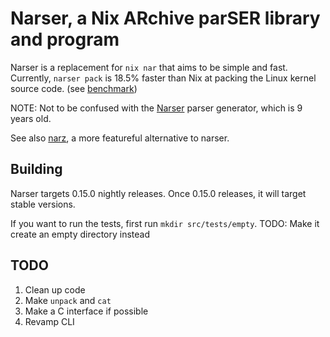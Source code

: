 # Narser, a Nix ARchive parSER library and program

Narser is a replacement for `nix nar` that aims to be simple and fast.
Currently, `narser pack` is 18.5% faster than Nix at packing the Linux kernel source code. (see [benchmark](benchmark))

NOTE: Not to be confused with the [Narser](https://github.com/Nacorpio/Narser) parser generator, which is 9 years old.

See also [narz](https://github.com/water-sucks/narz), a more featureful alternative to narser.

## Building

Narser targets 0.15.0 nightly releases. Once 0.15.0 releases, it will target stable versions.

If you want to run the tests, first run `mkdir src/tests/empty`. TODO: Make it create an empty directory instead

## TODO

1. Clean up code
2. Make `unpack` and `cat`
3. Make a C interface if possible
4. Revamp CLI
